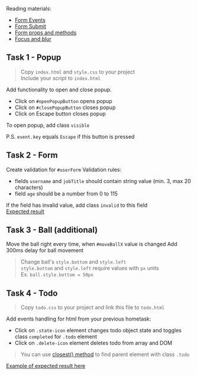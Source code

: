 Reading materials:

- [Form Events](https://javascript.info/events-change-input)
- [Form Submit](https://javascript.info/forms-submit)
- [Form props and methods](https://javascript.info/form-elements)
- [Focus and blur](https://javascript.info/focus-blur)

## Task 1 - Popup

> Copy `index.html` and `style.css` to your project  
> Include your script to `index.html`

Add functionality to open and close popup.

- Click on `#openPopupButton` opens popup
- Click on `#closePopupButton` closes popup
- Click on Escape button closes popup

To open popup, add class `visible`

P.S. `event.key` equals `Escape` if this button is pressed

## Task 2 - Form

Create validation for `#userForm`
Validation rules:

- fields `username` and `jobTitle` should contain string value (min. 3, max 20 characters)
- field `age` should be a number from 0 to 115

If the field has invalid value, add class `invalid` to this field  
[Expected result](http://prntscr.com/t1hn8e)

## Task 3 - Ball (additional)

Move the ball right every time, when `#moveBallX` value is changed
Add 300ms delay for ball movement

> Change ball's `style.bottom` and `style.left`  
> `style.bottom` and `style.left` require values with `px` units  
> Ex. `ball.style.bottom = 50px`

## Task 4 - Todo

> Copy `todo.css` to your project and link this file to `todo.html`

Add events handling for html from your previous hometask:

- Click on `.state-icon` element changes todo object state and toggles class `completed` for `.todo` element
- Click on `.delete-icon` element deletes todo from array and DOM

> You can use [closest() method](https://developer.mozilla.org/en-US/docs/Web/API/Element/closest) to find parent element with class `.todo`

[Example of expected result here](http://prntscr.com/tnt88z)
